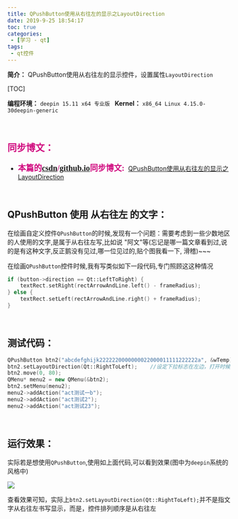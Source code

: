 ```yaml
---
title: QPushButton使用从右往左的显示之LayoutDirection
date: 2019-9-25 18:54:17
toc: true
categories: 
 - [学习 - qt]
tags: 
 - qt控件
---
```




**简介：**  QPushButton使用从右往左的显示控件，设置属性`LayoutDirection`

<!-- more -->

[TOC]

**编程环境：**  `deepin 15.11 x64 专业版 `    **Kernel：**  `x86_64 Linux 4.15.0-30deepin-generic`

<br>

## <font color=#D0087E  face="幼圆">同步博文：</font>

- <font color=#D0087E  size=4 face="幼圆">**本篇的[csdn](https://blog.csdn.net/qq_33154343)/[github.io](https://touwoyimuli.github.io/)同步博文:** </font> [QPushButton使用从右往左的显示之LayoutDirection](https://blog.csdn.net/qq_33154343/article/details/101380385) 

<br>

## QPushButton 使用 从右往左 的文字：

在绘画自定义控件`QPushButton`的时候,发现有一个问题：需要考虑到一些少数地区的人使用的文字,是属于从右往左写,比如说 "阿文"等(忘记是哪一篇文章看到过,说的是有这种文字,反正鹅没有见过,哪一位见过的,贴个图我看一下, 滑稽)~~~

在绘画`QPushButton`控件时候,我有写类似如下一段代码,专门照顾这这种情况

```cpp
if (button->direction == Qt::LeftToRight) {
	textRect.setRight(rectArrowAndLine.left() - frameRadius);
} else {
	textRect.setLeft(rectArrowAndLine.right() + frameRadius);
}
```

<br>

## 测试代码：

```cpp
QPushButton btn2("abcdefghijk2222220000000022000011111222222a", &wTemp);
btn2.setLayoutDirection(Qt::RightToLeft);    //设定下拉标志在左边，打开时候是在右边
btn2.move(0, 80);
QMenu* menu2 = new QMenu(&btn2);
btn2.setMenu(menu2);
menu2->addAction("act测试一b");
menu2->addAction("act测试2");
menu2->addAction("act测试23");
```

<br>

## 运行效果：

实际若是想使用`QPushButton`,使用如上面代码,可以看到效果(图中为`deepin`系统的风格中)

<img src="https://raw.githubusercontent.com/touwoyimuli/FigureBed/master/img/20190925190005.jpg"/>

查看效果可知，实际上`btn2.setLayoutDirection(Qt::RightToLeft);`并不是指文字从右往左书写显示，而是，控件排列顺序是从右往左